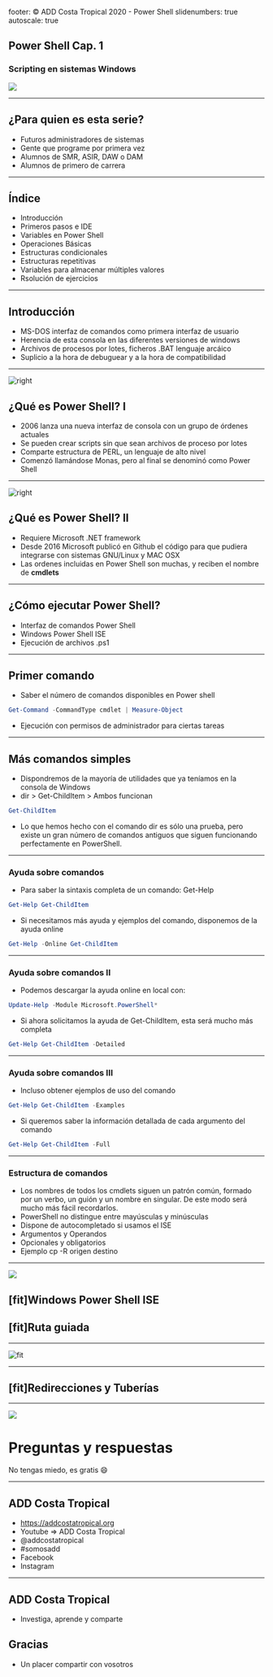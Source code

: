 footer: © ADD Costa Tropical 2020 - Power Shell
slidenumbers: true
autoscale: true
<!-- slide-transition: true -->

## Power Shell Cap. 1

### Scripting en sistemas Windows

![](WindowsPowerShell.jpg)

---

## ¿Para quien es esta serie?

- Futuros administradores de sistemas
- Gente que programe por primera vez
- Alumnos de SMR, ASIR, DAW o DAM
- Alumnos de primero de carrera

---

## Índice

- Introducción
- Primeros pasos e IDE
- Variables en Power Shell
- Operaciones Básicas
- Estructuras condicionales
- Estructuras repetitivas
- Variables para almacenar múltiples valores
- Rsolución de ejercicios

---

## Introducción

- MS-DOS interfaz de comandos como primera interfaz de usuario
- Herencia de esta consola en las diferentes versiones de windows
- Archivos de procesos por lotes, ficheros .BAT lenguaje arcáico
- Suplicio a la hora de debuguear y a la hora de compatibilidad

---

![right](WindowsPowerShell.jpg)

## ¿Qué es Power Shell? I

- 2006 lanza una nueva interfaz de consola con un grupo de órdenes actuales
- Se pueden crear scripts sin que sean archivos de proceso por lotes
- Comparte estructura de PERL, un lenguaje de alto nivel
- Comenzó llamándose Monas, pero al final se denominó como Power Shell

---

![right](WindowsPowerShell.jpg)

## ¿Qué es Power Shell? II

- Requiere Microsoft .NET framework
- Desde 2016 Microsoft publicó en Github el código para que pudiera integrarse con sistemas GNU/Linux y MAC OSX
- Las ordenes incluidas en Power Shell son muchas, y reciben el nombre de **cmdlets**

---

## ¿Cómo ejecutar Power Shell?

- Interfaz de comandos Power Shell
- Windows Power Shell ISE
- Ejecución de archivos .ps1

---

## Primer comando

- Saber el número de comandos disponibles en Power shell

```powershell
Get-Command -CommandType cmdlet | Measure-Object
```

- Ejecución con permisos de administrador para ciertas tareas

---

## Más comandos simples

- Dispondremos de la mayoría de utilidades que ya teníamos en la consola de Windows
- dir > Get-ChildItem > Ambos funcionan

```powershell
Get-ChildItem
```

- Lo que hemos hecho con el comando dir es sólo una prueba, pero existe un gran número de comandos antiguos que siguen funcionando perfectamente en PowerShell.

---

### Ayuda sobre comandos

- Para saber la sintaxis completa de un comando: Get-Help

```powershell
Get-Help Get-ChildItem
```

- Si necesitamos más ayuda y ejemplos del comando, disponemos de la ayuda online

```powershell
Get-Help -Online Get-ChildItem
```

---

### Ayuda sobre comandos II

- Podemos descargar la ayuda online en local con: 

```powershell
Update-Help -Module Microsoft.PowerShell*
```

- Si ahora solicitamos la ayuda de Get-ChildItem, esta será mucho más completa

```powershell
Get-Help Get-ChildItem -Detailed
```

---

### Ayuda sobre comandos III

- Incluso obtener ejemplos de uso del comando

```powershell
Get-Help Get-ChildItem -Examples
```

- Si queremos saber la información detallada de cada argumento del comando 

```powershell
Get-Help Get-ChildItem -Full
```

---

### Estructura de comandos

- Los nombres de todos los cmdlets siguen un patrón común, formado por un verbo, un guión y un nombre en singular. De este modo será mucho más fácil recordarlos.
- PowerShell no distingue entre mayúsculas y minúsculas
- Dispone de autocompletado si usamos el ISE
- Argumentos  y Operandos
- Opcionales y obligatorios
- Ejemplo cp -R origen destino

---

![](ise.png)

## [fit]Windows Power Shell ISE
## [fit]Ruta guiada

---

![fit](ise.png)

---

## [fit]Redirecciones y Tuberías

---

![](https://media.giphy.com/media/26BRzQS5HXcEWM7du/giphy.gif)
# Preguntas y respuestas
No tengas miedo, es gratis :smile:

---

## ADD Costa Tropical

- https://addcostatropical.org
- Youtube => ADD Costa Tropical
- @addcostatropical
- #somosadd
- Facebook
- Instagram

---

## ADD Costa Tropical
- Investiga, aprende y comparte

## Gracias
- Un placer compartir con vosotros
